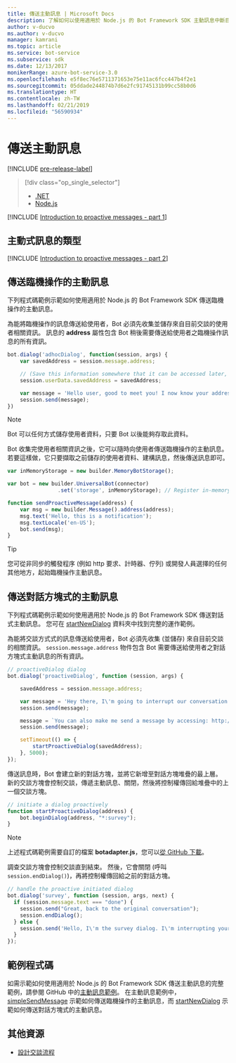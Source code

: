 ```yaml
---
title: 傳送主動訊息 | Microsoft Docs
description: 了解如何以使用適用於 Node.js 的 Bot Framework SDK 主動訊息中斷目前的交談流程
author: v-ducvo
ms.author: v-ducvo
manager: kamrani
ms.topic: article
ms.service: bot-service
ms.subservice: sdk
ms.date: 12/13/2017
monikerRange: azure-bot-service-3.0
ms.openlocfilehash: e5f8ec76e5711371653e75e11ac6fcc447b4f2e1
ms.sourcegitcommit: 05ddade244874b7d6e2fc91745131b99cc58b0d6
ms.translationtype: HT
ms.contentlocale: zh-TW
ms.lasthandoff: 02/21/2019
ms.locfileid: "56590934"
---
```

# <a name="send-proactive-messages"></a>傳送主動訊息
[!INCLUDE [pre-release-label](../includes/pre-release-label-v3.md)]

> [!div class="op_single_selector"]
> - [.NET](../dotnet/bot-builder-dotnet-proactive-messages.md)
> - [Node.js](../nodejs/bot-builder-nodejs-proactive-messages.md)

[!INCLUDE [Introduction to proactive messages - part 1](../includes/snippet-proactive-messages-intro-1.md)]

## <a name="types-of-proactive-messages"></a>主動式訊息的類型

[!INCLUDE [Introduction to proactive messages - part 2](../includes/snippet-proactive-messages-intro-2.md)]

## <a name="send-an-ad-hoc-proactive-message"></a>傳送臨機操作的主動訊息

下列程式碼範例示範如何使用適用於 Node.js 的 Bot Framework SDK 傳送臨機操作的主動訊息。

為能將臨機操作的訊息傳送給使用者，Bot 必須先收集並儲存來自目前交談的使用者相關資訊。 訊息的 **address** 屬性包含 Bot 稍後需要傳送給使用者之臨機操作訊息的所有資訊。 

```javascript
bot.dialog('adhocDialog', function(session, args) {
    var savedAddress = session.message.address;

    // (Save this information somewhere that it can be accessed later, such as in a database, or session.userData)
    session.userData.savedAddress = savedAddress;

    var message = 'Hello user, good to meet you! I now know your address and can send you notifications in the future.';
    session.send(message);
})
```

> [!NOTE]
> Bot 可以任何方式儲存使用者資料，只要 Bot 以後能夠存取此資料。

Bot 收集完使用者相關資訊之後，它可以隨時向使用者傳送臨機操作的主動訊息。 若要這樣做，它只要擷取之前儲存的使用者資料、建構訊息，然後傳送訊息即可。

```javascript
var inMemoryStorage = new builder.MemoryBotStorage();

var bot = new builder.UniversalBot(connector)
                .set('storage', inMemoryStorage); // Register in-memory storage 

function sendProactiveMessage(address) {
    var msg = new builder.Message().address(address);
    msg.text('Hello, this is a notification');
    msg.textLocale('en-US');
    bot.send(msg);
}
```

> [!TIP]
> 您可從非同步的觸發程序 (例如 http 要求、計時器、佇列) 或開發人員選擇的任何其他地方，起始臨機操作主動訊息。

## <a name="send-a-dialog-based-proactive-message"></a>傳送對話方塊式的主動訊息

下列程式碼範例示範如何使用適用於 Node.js 的 Bot Framework SDK 傳送對話式主動訊息。 您可在 [startNewDialog](https://aka.ms/js-startnewdialog-sample-v3) 資料夾中找到完整的運作範例。

為能將交談方式式的訊息傳送給使用者，Bot 必須先收集 (並儲存) 來自目前交談的相關資訊。 `session.message.address` 物件包含 Bot 需要傳送給使用者之對話方塊式主動訊息的所有資訊。 

```javascript
// proactiveDialog dialog
bot.dialog('proactiveDialog', function (session, args) {

    savedAddress = session.message.address;

    var message = 'Hey there, I\'m going to interrupt our conversation and start a survey in five seconds...';
    session.send(message);

    message = `You can also make me send a message by accessing: http://localhost:${server.address().port}/api/CustomWebApi`;
    session.send(message);

    setTimeout(() => {
        startProactiveDialog(savedAddress);
    }, 5000);
});
```

傳送訊息時，Bot 會建立新的對話方塊，並將它新增至對話方塊堆疊的最上層。 新的交談方塊會控制交談，傳遞主動訊息、關閉，然後將控制權傳回給堆疊中的上一個交談方塊。 

```javascript
// initiate a dialog proactively 
function startProactiveDialog(address) {
    bot.beginDialog(address, "*:survey");
}
```

> [!NOTE]
> 上述程式碼範例需要自訂的檔案 **botadapter.js**，您可以[從 GitHub 下載](https://aka.ms/js-botadaptor-file-v3)。

調查交談方塊會控制交談直到結束。 然後，它會關閉 (呼叫 `session.endDialog()`)，再將控制權傳回給之前的對話方塊。 


```javascript
// handle the proactive initiated dialog
bot.dialog('survey', function (session, args, next) {
  if (session.message.text === "done") {
    session.send("Great, back to the original conversation");
    session.endDialog();
  } else {
    session.send('Hello, I\'m the survey dialog. I\'m interrupting your conversation to ask you a question. Type "done" to resume');
  }
});
```

## <a name="sample-code"></a>範例程式碼

如需示範如何使用適用於 Node.js 的 Bot Framework SDK 傳送主動訊息的完整範例，請參閱 GitHub 中的<a href="https://aka.ms/js-proactivemessages-sample-v3" target="_blank">主動訊息範例</a>。 在主動訊息範例中，<a href="https://aka.ms/js-simplesendmessage-sample-v3" target="_blank">simpleSendMessage</a> 示範如何傳送臨機操作的主動訊息，而 <a href="https://aka.ms/js-startnewdialog-sample-v3" target="_blank">startNewDialog</a> 示範如何傳送對話方塊式的主動訊息。

## <a name="additional-resources"></a>其他資源

- [設計交談流程](../bot-service-design-conversation-flow.md)
